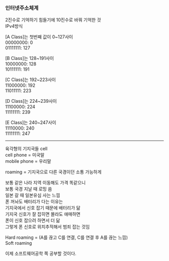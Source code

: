 ### 인터넷주소체계  
2진수로 기억하기 힘들기에 10진수로 바꿔 기억한 것  
IPv4방식  
  
[A Class]는 첫번째 값이 0~127사이  
00000000: 0  
01111111: 127  
  
[B Class]는 128~191사이  
10000000: 128  
10111111: 191  
  
[C Class]는 192~223사이  
11000000: 192  
11011111: 223  
  
[D Class]는 224~239사이  
11100000: 224  
11111111: 239  
  
[E Class]는 240~247사이  
11110000: 240  
11111111: 247  
  
*** 

육각형의 기지국들 cell  
cell phone = 미국말  
mobile phone = 우리말  

roaming = 기지국으로 다른 국경이던 소통 가능하게  
  
보통 같은 나라 지역 이동해도 가격 똑같으니  
보통 국경 지날 때 로밍 씀  
일본 갈 때 일본유심 사는 느낌  
폰 꺼놔도 배터리가 다는 이유는  
기지국에서 신호 잡기 때문에 배터리가 닮  
기지국 신호가 잘 잡히면 몰라도 애매하면  
폰이 신호 잡으려 하면서 더 닮  
그렇게 폰 신호로 위치추적해서 범죄 잡는 것임  
  
Hard roaming = (A를 끊고 C를 연결, C를 연결 후 A를 끊는 느낌)  
Soft roaming  
  
이제 소프트웨어공학 쪽 공부할 것이다.  

